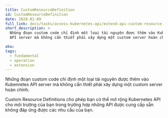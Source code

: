 ```yaml
---
title: CustomResourceDefinition
id: CustomResourceDefinition
date: 2020-01-09
full_link: docs/tasks/access-kubernetes-api/extend-api-custom-resource-definitions/
short_description: >
  Những đoạn custom code chỉ định một loại tài nguyên được thêm vào Kubenretes
  API server mà không cần thiết phải xây dựng một custom server hoàn chỉnh.

aka:
tags:
  - fundamental
  - operation
  - extension
---
```


Những đoạn custom code chỉ định một loại tài nguyên được thêm vào Kubenretes API
server mà không cần thiết phải xây dựng một custom server hoàn chỉnh.

<!--more-->

Custom Resource Definitions cho phép bạn có thể mở rộng Kubernetes API cho môi
trường của bạn trong trường hợp những API được cung cấp sẵn không đáp ứng được
các nhu cầu của bạn.
